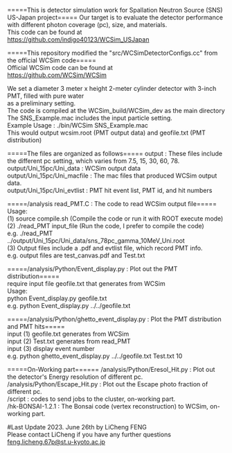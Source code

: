 =====This is detector simulation work for Spallation Neutron Source (SNS) US-Japan project=====
Our target is to evaluate the detector performance with different photon coverage (pc), size, and materials.  
This code can be found at   
https://github.com/indigo40123/WCSim_USJapan  

=====This repository modified the "src/WCSimDetectorConfigs.cc" from the official WCSim code=====  
Official WCSim code can be found at  
https://github.com/WCSim/WCSim  

We set a diameter 3 meter x height 2-meter cylinder detector with 3-inch PMT, filled with pure water  
as a preliminary setting.  
The code is compiled at the WCSim_build/WCSim_dev as the main directory  
The SNS_Example.mac includes the input particle setting.  
Example Usage :  ./bin/WCSim SNS_Example.mac  
This would output wcsim.root (PMT output data) and geofile.txt (PMT distribution)  


=====The files are organized as follows===== 
output : These files include the different pc setting, which varies from 7.5, 15, 30, 60, 78.  
output/Uni_15pc/Uni_data : WCSim output data  
output/Uni_15pc/Uni_macfile : The mac files that produced WCSim output data.  
output/Uni_15pc/Uni_evtlist : PMT hit event list, PMT id, and hit numbers  

=====/analysis read_PMT.C : The code to read WCSim output file=====  
Usage:  
(1) source compile.sh (Compile the code or run it with ROOT execute mode)  
(2) ./read_PMT input_file (Run the code, I prefer to compile the code)                                  
e.g. ./read_PMT ../output/Uni_15pc/Uni_data/sns_78pc_gamma_10MeV_Uni.root  
(3) Output files include a .pdf and evtlist file, which record PMT info.  
e.g. output files are test_canvas.pdf and Test.txt  

=====/analysis/Python/Event_display.py : Plot out the PMT distribution=====  
require input file geofile.txt that generates from WCSim  
Usage:  
python Event_display.py geofile.txt  
e.g. python Event_display.py ../../geofile.txt  

=====/analysis/Python/ghetto_event_display.py : Plot the PMT distribution and PMT hits=====  
input (1) geofile.txt generates from WCSim  
input (2) Test.txt generates from read_PMT  
input (3) display event number  
e.g. python ghetto_event_display.py ../../geofile.txt Test.txt 10  

=====On-Working part======
/analysis/Python/Eresol_Hit.py : Plot out the detector's Energy resolution of different pc.  
/analysis/Python/Escape_Hit.py : Plot out the Escape photo fraction of different pc.  
/script : codes to send jobs to the cluster, on-working part.  
/hk-BONSAI-1.2.1 : The Bonsai code (vertex reconstruction) to WCSim, on-working part.  


#Last Update 2023. June 26th by LiCheng FENG  
Please contact LiCheng if you have any further questions  
feng.licheng.67p@st.u-kyoto.ac.jp  

